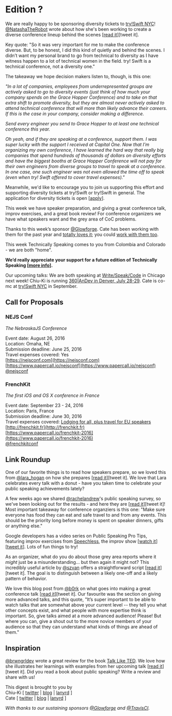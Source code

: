 # Edition ?

We are really happy to be sponsoring diversity tickets to [try!Swift NYC](http://www.tryswiftnyc.com/)! [@NatashaTheRobot](http://twitter.com/natashatherobot) wrote about how she's been working to create a diverse conference lineup behind the scenes [[read it](https://www.natashatherobot.com/on-diversity/)][tweet it].

Key quote: "So it was very important for me to make the conference diverse. But, to be honest, I did this kind of quietly and behind the scenes. I didn’t want my personal brand to go from technical to diversity as I have witness happen to a lot of technical women in the field. try! Swift is a technical conference, not a diversity one."

The takeaway we hope decision makers listen to, though, is this one:

*"In a lot of companies, employees from underrepresented groups are actively asked to go to diversity events (just think of how much your company spends on the Grace Hopper Conference) and to take on that extra shift to promote diversity, but they are almost never actively asked to attend technical conference that will more than likely advance their careers. If this is the case in your company, consider making a difference.*

*Send every engineer you send to Grace Hopper to at least one technical conference this year.*

*Oh yeah, and if they are speaking at a conference, support them. I was super lucky with the support I received at Capital One. Now that I’m organizing my own conference, I have learned the hard way that really big companies that spend hundreds of thousands of dollars on diversity efforts and have the biggest booths at Grace Hopper Conference will not pay for their own engineers from diverse groups to travel to speak at a conference. In one case, one such engineer was not even allowed the time off to speak (even when try! Swift offered to cover travel expenses)."*

Meanwhile, we'd like to encourage you to join us supporting this effort and supporting diversity tickets at try!Swift or try!Swift in general. The application for diversity tickets is open [[apply](https://docs.google.com/forms/d/1KurN2lTr_7aZBHKvsrdlH6gB8bieyca7Z_g5qgrLJBg/viewform?c=0&w=1)].

This week we have speaker preparation, and giving a great conference talk, improv exercises, and a great book review! For conference organizers we have what speakers want and the grey area of CoC problems.

Thanks to this week’s sponsor [@Glowforge](https://twitter.com/glowforge). Cate has been working with them for the past year and [totally loves it](http://www.catehuston.com/blog/2015/10/21/lasers-and-practical-skills/); you could [work with them too](https://glowforge.com/jobs/).

This week Technically Speaking comes to you from Colombia and Colorado - we are both "home". 

**We’d really appreciate your support for a future edition of Technically Speaking [[more info](http://www.techspeak.email/sponsorship/)].**  

Our upcoming talks: We are both speaking at [Write/Speak/Code](http://www.writespeakcode.com) in Chicago next week! Chiu-Ki is running [360|AnDev in Denver, July 28-29](http://360andev.com/). Cate is co-mc at [try!Swift NYC](http://www.tryswiftnyc.com/) in September.

## Call for Proposals

### NEJS Conf
*The NebraskaJS Conference*  

Event date: August 26, 2016  
Location: Omaha, NE  
Submission deadline: June 25, 2016  
Travel expenses covered: Yes  
[https://nejsconf.com](https://nejsconf.com)  
[https://www.papercall.io/nejsconf](https://www.papercall.io/nejsconf)  
[@nejsconf](https://twitter.com/nejsconf)


### FrenchKit
*The first iOS and OS X conference in France* 
 
Event date: September 23 - 24, 2016  
Location: Paris, France  
Submission deadline: June 30, 2016  
Travel expenses covered: [Lodging for all, plus travel for EU speakers](https://twitter.com/frenchkitconf/status/735609631406456833)  
[http://frenchkit.fr](http://frenchkit.fr)  
[https://www.papercall.io/frenchkit-2016](https://www.papercall.io/frenchkit-2016)  
[@frenchkitconf](https://twitter.com/frenchkitconf)


## Link Roundup

One of our favorite things is to read how speakers prepare, so we loved this from [@lara_hogan](http://twitter.com/lara_hogan) on how she prepares [[read it](http://larahogan.me/blog/my-presentation-workflow-and-challenges/)][tweet it]. We love that Lara celebrates every talk with a donut - have you taken time to celebrate your public speaking achievements lately?

A few weeks ago we shared [@rachelandrew](http://twitter.com/rachelandrew)'s public speaking survey, so we've been looking out for the results - and here they are [[read it](https://rachelandrew.co.uk/archives/2016/05/27/what-i-learned-from-posting-a-survey-of-conference-speakers/)][tweet it]! Most important takeaway for conference organziers is this one: "Make sure everyone has food they can eat and safe travel to and from any events. This should be the priority long before money is spent on speaker dinners, gifts or anything else."

Google developers has a video series on Public Speaking Pro Tips, featuring improv exercises from [Speechless](http://speechlesslive.com), the improv show [[watch it](https://www.youtube.com/watch?v=rkFbmJSyuKk&list=PLOU2XLYxmsIK4_J9_QsihVB18ecHKvnyb&index=1)][[tweet it](https://twitter.com/home?status=Public%20Speaking%20Pro%20Tips%20%28From%20Presenter%20to%20Performer%29%20https%3A//www.youtube.com/watch%3Fv%3DrkFbmJSyuKk%26list%3DPLOU2XLYxmsIK4_J9_QsihVB18ecHKvnyb%26index%3D1%20via%20%40techspeakdigest)]. Lots of fun things to try!

As an organizer, what do you do about those grey area reports where it *might* just be a misunderstanding... but then again it might not? This incredibly useful article by [@szvan](http://twitter.com/szvan) offers a straightforward script [[read it](http://the-orbit.net/almostdiamonds/2014/04/10/so-youve-got-yourself-a-policy-now-what/)][tweet it]. The goal is to distinguish between a likely one-off and a likely pattern of behavior.  

We love this blog post from [@b0rk](http://twitter.com/b0rk) on what goes into making a great conference talk [[read it](http://jvns.ca/blog/2016/06/06/make-better-conference-talks/)][tweet it]. Our favourite was the section on giving more advanced talks, and this quote, "It’s super important to be able to watch talks that are somewhat above your current level -- they tell you what other concepts exist, and what people with more expertise think is important. So, give talks aimed at a more advanced audience! Please! But where you can, give a shout out to the more novice members of your audience so that they can understand what kinds of things are ahead of them."


## Inspiration

[@brwngrldev](https://twitter.com/brwngrldev) wrote a great review for the book [Talk Like TED](http://amzn.to/1TOO0ye). We love how she illustrates her learnings with examples from her upcoming talk [[read it](http://www.adavis.info/2016/05/review-talk-like-ted.html)][tweet it]. Did you read a book about public speaking? Write a review and share with us!    
  
  
This digest is brought to you by  
Chiu-Ki [ [twitter](https://twitter.com/chiuki) | [blog](http://blog.sqisland.com/) | [lanyrd](http://lanyrd.com/profile/chiuki/) ]  
Cate [ [twitter](https://twitter.com/catehstn) | [blog](http://www.catehuston.com/blog/) | [lanyrd](http://lanyrd.com/profile/catehstn/) ]

*With thanks to our sustaining sponsors [@Glowforge](http://twitter.com/glowforge) and [@TravisCI](http://twitter.com/travisci).*
